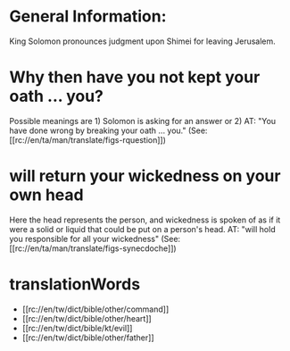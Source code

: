 # General Information:

King Solomon pronounces judgment upon Shimei for leaving Jerusalem.

# Why then have you not kept your oath ... you?

Possible meanings are 1) Solomon is asking for an answer or 2) AT: "You have done wrong by breaking your oath ... you." (See: [[rc://en/ta/man/translate/figs-rquestion]])

# will return your wickedness on your own head

Here the head represents the person, and wickedness is spoken of as if it were a solid or liquid that could be put on a person's head. AT: "will hold you responsible for all your wickedness" (See: [[rc://en/ta/man/translate/figs-synecdoche]])

# translationWords

* [[rc://en/tw/dict/bible/other/command]]
* [[rc://en/tw/dict/bible/other/heart]]
* [[rc://en/tw/dict/bible/kt/evil]]
* [[rc://en/tw/dict/bible/other/father]]